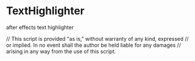 # TextHighlighter
after effects text highlighter

// This script is provided "as is," without warranty of any kind, expressed
// or implied. In no event shall the author be held liable for any damages 
// arising in any way from the use of this script.
